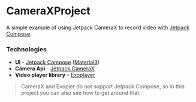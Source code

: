# CameraXProject

A simple example of using Jetpack CameraX to record video with [Jetpack Compose](https://developer.android.com/jetpack/compose).


### Technologies
- **UI** - [Jetpack Compose](https://developer.android.com/jetpack/compose) ([Material3](https://m3.material.io/))
- **Camera Api** - [Jetpack CameraX](https://developer.android.com/training/camerax)
- **Video player library** - [Exoplayer](https://github.com/google/ExoPlayer)

> CameraX and Exopler do not support Jetpack Compose, so in this project you can also see how to get around that.
